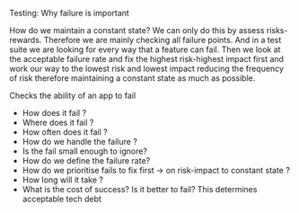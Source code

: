 Testing: Why failure is important

How do we maintain a constant state? We can only do this by assess risks-rewards. Therefore we are mainly checking all failure points. And in a test suite we are looking for every way that a feature can fail. Then we look at the acceptable failure rate and fix the highest risk-highest impact first and work our way to the lowest risk and lowest impact reducing the frequency of risk therefore maintaining a constant state as much as possible.

Checks the ability of an app to fail

- How does it fail ?
- Where does it fail ?
- How often does it fail ?
- How do we handle the failure ?
- Is the fail small enough to ignore?
- How do we define the failure rate?
- How do we prioritise fails to fix first -> on risk-impact to constant state ?
- How long will it take ?
- What is the cost of success? Is it better to fail? This determines acceptable tech debt
